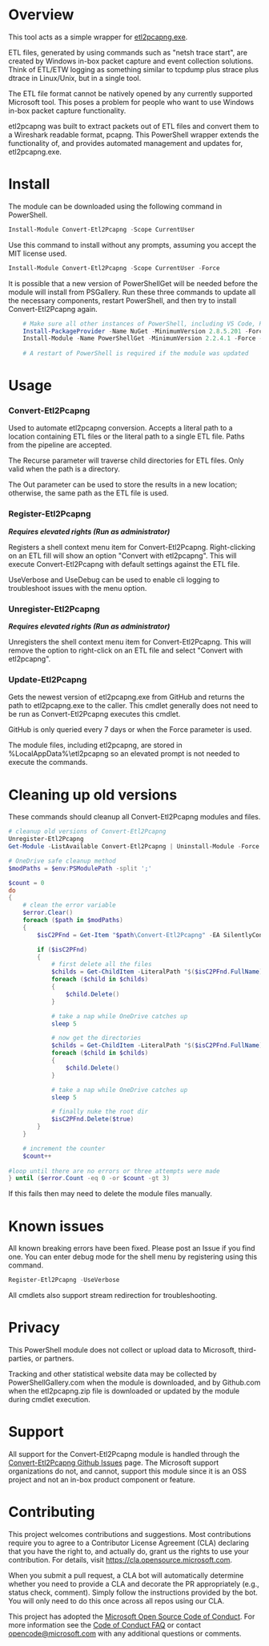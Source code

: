 # Overview

This tool acts as a simple wrapper for [etl2pcapng.exe](https://github.com/microsoft/etl2pcapng).

ETL files, generated by using commands such as "netsh trace start", are created by Windows in-box packet capture and event collection solutions. Think of ETL/ETW logging as something similar to tcpdump plus strace plus dtrace in Linux/Unix, but in a single tool. 

The ETL file format cannot be natively opened by any currently supported Microsoft tool. This poses a problem for people who want to use Windows in-box packet capture functionality.

etl2pcapng was built to extract packets out of ETL files and convert them to a Wireshark readable format, pcapng. This PowerShell wrapper extends the functionality of, and provides automated management and updates for, etl2pcapng.exe.

# Install

The module can be downloaded using the following command in PowerShell.

```PowerShell
Install-Module Convert-Etl2Pcapng -Scope CurrentUser
```

Use this command to install without any prompts, assuming you accept the MIT license used.

```PowerShell
Install-Module Convert-Etl2Pcapng -Scope CurrentUser -Force
```

It is possible that a new version of PowerShellGet will be needed before the module will install from PSGallery. Run these three commands to update all the necessary components, restart PowerShell, and then try to install Convert-Etl2Pcapng again.

```PowerShell
    # Make sure all other instances of PowerShell, including VS Code, PowerShell IDE, etc. are closed
    Install-PackageProvider -Name NuGet -MinimumVersion 2.8.5.201 -Force
    Install-Module -Name PowerShellGet -MinimumVersion 2.2.4.1 -Force -AllowClobber
    
    # A restart of PowerShell is required if the module was updated
 ```


# Usage

### Convert-Etl2Pcapng

Used to automate etl2pcapng conversion. Accepts a literal path to a location containing ETL files or the literal path to a single ETL file. Paths from the pipeline are accepted.

The Recurse parameter will traverse child directories for ETL files. Only valid when the path is a directory.

The Out parameter can be used to store the results in a new location; otherwise, the same path as the ETL file is used.

### Register-Etl2Pcapng

__*Requires elevated rights (Run as administrator)*__

Registers a shell context menu item for Convert-Etl2Pcapng. Right-clicking on an ETL fill will show an option "Convert with etl2pcapng". This will execute Convert-Etl2Pcapng with default settings against the ETL file.

UseVerbose and UseDebug can be used to enable cli logging to troubleshoot issues with the menu option.

### Unregister-Etl2Pcapng

__*Requires elevated rights (Run as administrator)*__

Unregisters the shell context menu item for Convert-Etl2Pcapng. This will remove the option to right-click on an ETL file and select "Convert with etl2pcapng". 

### Update-Etl2Pcapng

Gets the newest version of etl2pcapng.exe from GitHub and returns the path to etl2pcapng.exe to the caller. This cmdlet generally does not need to be run as Convert-Etl2Pcapng executes this cmdlet. 

GitHub is only queried every 7 days or when the Force parameter is used.

The module files, including etl2pcapng, are stored in %LocalAppData%\etl2pcapng so an elevated prompt is not needed to execute the commands.


# Cleaning up old versions

These commands should cleanup all Convert-Etl2Pcapng modules and files.

```PowerShell
# cleanup old versions of Convert-Etl2Pcapng
Unregister-Etl2Pcapng
Get-Module -ListAvailable Convert-Etl2Pcapng | Uninstall-Module -Force

# OneDrive safe cleanup method
$modPaths = $env:PSModulePath -split ';'

$count = 0
do
{
    # clean the error variable
    $error.Clear()
    foreach ($path in $modPaths)
    {
        $isC2PFnd = Get-Item "$path\Convert-Etl2Pcapng" -EA SilentlyContinue

        if ($isC2PFnd)
        {
            # first delete all the files    
            $childs = Get-ChildItem -LiteralPath "$($isC2PFnd.FullName)" -Recurse -Force -File
            foreach ($child in $childs) 
            {
                $child.Delete()
            }

            # take a nap while OneDrive catches up
            sleep 5

            # now get the directories
            $childs = Get-ChildItem -LiteralPath "$($isC2PFnd.FullName)" -Recurse -Force
            foreach ($child in $childs) 
            {
                $child.Delete()
            }

            # take a nap while OneDrive catches up
            sleep 5

            # finally nuke the root dir
            $isC2PFnd.Delete($true)
        }
    }

    # increment the counter
    $count++
    
#loop until there are no errors or three attempts were made
} until ($error.Count -eq 0 -or $count -gt 3)
```

If this fails then may need to delete the module files manually.


# Known issues

All known breaking errors have been fixed. Please post an Issue if you find one. You can enter debug mode for the shell menu by registering using this command.

```PowerShell
Register-Etl2Pcapng -UseVerbose
```

All cmdlets also support stream redirection for troubleshooting.



# Privacy

This PowerShell module does not collect or upload data to Microsoft, third-parties, or partners. 

Tracking and other statistical website data may be collected by PowerShellGallery.com when the module is downloaded, and by Github.com when the etl2pcapng.zip file is downloaded or updated by the module during cmdlet execution.

# Support

All support for the Convert-Etl2Pcapng module is handled through the [Convert-Etl2Pcapng Github Issues](https://github.com/microsoft/Convert-Etl2Pcapng/issues) page. The Microsoft support organizations do not, and cannot, support this module since it is an OSS project and not an in-box product component or feature.

# Contributing

This project welcomes contributions and suggestions.  Most contributions require you to agree to a
Contributor License Agreement (CLA) declaring that you have the right to, and actually do, grant us
the rights to use your contribution. For details, visit https://cla.opensource.microsoft.com.

When you submit a pull request, a CLA bot will automatically determine whether you need to provide
a CLA and decorate the PR appropriately (e.g., status check, comment). Simply follow the instructions
provided by the bot. You will only need to do this once across all repos using our CLA.

This project has adopted the [Microsoft Open Source Code of Conduct](https://opensource.microsoft.com/codeofconduct/).
For more information see the [Code of Conduct FAQ](https://opensource.microsoft.com/codeofconduct/faq/) or
contact [opencode@microsoft.com](mailto:opencode@microsoft.com) with any additional questions or comments.
